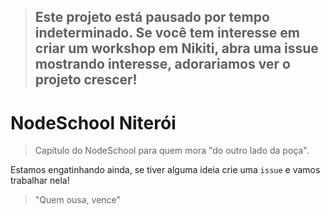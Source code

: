 > ## Este projeto está pausado por tempo indeterminado. Se você tem interesse em criar um workshop em Nikiti, abra uma issue mostrando interesse, adorariamos ver o projeto crescer!

# NodeSchool Niterói

> Capítulo do NodeSchool para quem mora "do outro lado da poça".

Estamos engatinhando ainda, se tiver alguma ideia crie uma `issue` e vamos trabalhar nela!

> "Quem ousa, vence"
